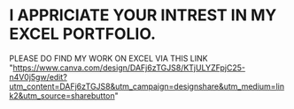 # I APPRICIATE YOUR INTREST IN MY EXCEL PORTFOLIO.	  

PLEASE DO FIND MY WORK ON EXCEL VIA THIS LINK
"https://www.canva.com/design/DAFj6zTGJS8/KTjULYZFpjC25-n4V0j5gw/edit?utm_content=DAFj6zTGJS8&utm_campaign=designshare&utm_medium=link2&utm_source=sharebutton"
